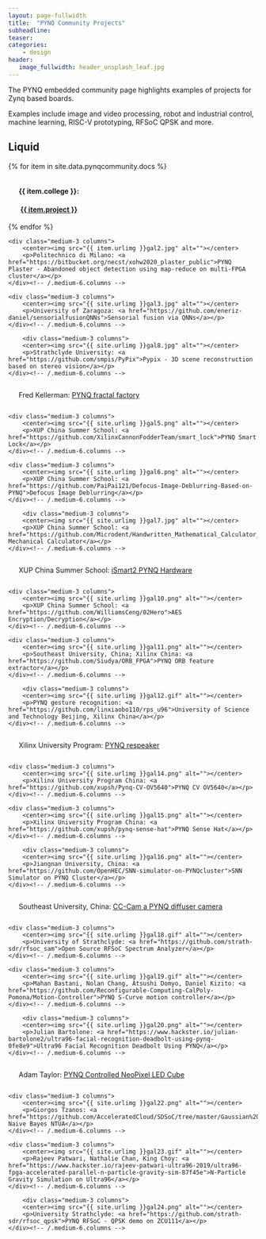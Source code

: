 ```yaml
---
layout: page-fullwidth
title:  "PYNQ Community Projects"
subheadline:
teaser: 
categories:
    - design
header:
   image_fullwidth: header_unsplash_leaf.jpg
---
```

The PYNQ embedded community page highlights examples of projects for Zynq based boards.

Examples include image and video processing, robot and industrial control, machine learning, RISC-V prototyping, RFSoC QPSK and more. 

<!--more-->
## Liquid 

<div class="row t60">

{% for item in site.data.pynqcommunity.docs %}
    <div class="medium-3 columns">
        <center><img src="{{ site.urlimg }}{{ item.img }}" alt=""></center>
        <center><p><h4>{{ item.college }}:<h4><a href="{{ item.url }}">{{ item.project }}</a></p></center>
    </div><!-- /.medium-6.columns -->
{% endfor %}
</div><!-- /.row -->







<div class="row t60">

    <div class="medium-3 columns">
        <center><img src="{{ item.urlimg }}gal2.jpg" alt=""></center>
        <p>Politechnico di Milano: <a href="https://bitbucket.org/necst/xohw2020_plaster_public">PYNQ Plaster - Abandoned object detection using map-reduce on multi-FPGA cluster</a></p>
    </div><!-- /.medium-6.columns -->

    <div class="medium-3 columns">
        <center><img src="{{ site.urlimg }}gal3.jpg" alt=""></center>
        <p>University of Zaragoza: <a href="https://github.com/eneriz-daniel/sensorialfusionQNNs">Sensorial fusion via QNNs</a></p>
    </div><!-- /.medium-6.columns -->

        <div class="medium-3 columns">
        <center><img src="{{ site.urlimg }}gal8.jpg" alt=""></center>
        <p>Strathclyde University: <a href="https://github.com/smpis/PyPix">Pypix - 3D scene reconstruction based on stereo vision</a></p>
    </div><!-- /.medium-6.columns -->
</div><!-- /.row -->


<div class="row t60">
    <div class="medium-3 columns">
        <center><img src="{{ site.urlimg }}gal4.gif" alt=""></center>
        <p>Fred Kellerman: <a href="https://github.com/FredKellerman/pynq-juliabrot">PYNQ fractal factory</a></p>
    </div><!-- /.medium-6.columns -->

    <div class="medium-3 columns">
        <center><img src="{{ site.urlimg }}gal5.png" alt=""></center>
        <p>XUP China Summer School: <a href="https://github.com/XilinxCannonFodderTeam/smart_lock">PYNQ Smart Lock</a></p>
    </div><!-- /.medium-6.columns -->

    <div class="medium-3 columns">
        <center><img src="{{ site.urlimg }}gal6.png" alt=""></center>
        <p>XUP China Summer School: <a href="https://github.com/PaiPai121/Defocus-Image-Deblurring-Based-on-PYNQ">Defocus Image Deblurring</a></p>
    </div><!-- /.medium-6.columns -->

        <div class="medium-3 columns">
        <center><img src="{{ site.urlimg }}gal7.jpg" alt=""></center>
        <p>XUP China Summer School: <a href="https://github.com/Microdent/Handwritten_Mathematical_Calculator_on_FPGA">Handwritten Mechanical Calculator</a></p>
    </div><!-- /.medium-6.columns -->
</div><!-- /.row -->

<div class="row t60">
    <div class="medium-3 columns">
        <center><img src="{{ site.urlimg }}gal9.png" alt=""></center>
        <p>XUP China Summer School: <a href="https://github.com/ZhangYuQAQ/Hardware-Acceleration-Circuit-Design-of-Object-Detection-Network-Based-on-FPGA">iSmart2 PYNQ Hardware </a></p>
    </div><!-- /.medium-6.columns -->

    <div class="medium-3 columns">
        <center><img src="{{ site.urlimg }}gal10.png" alt=""></center>
        <p>XUP China Summer School: <a href="https://github.com/WilliamsCeng/02Hero">AES Encryption/Decryption</a></p>
    </div><!-- /.medium-6.columns -->

    <div class="medium-3 columns">
        <center><img src="{{ site.urlimg }}gal11.png" alt=""></center>
        <p>Southeast University, China; Xilinx China: <a href="https://github.com/Siudya/ORB_FPGA">PYNQ ORB feature extractor</a></p>
    </div><!-- /.medium-6.columns -->

        <div class="medium-3 columns">
        <center><img src="{{ site.urlimg }}gal12.gif" alt=""></center>
        <p>PYNQ gesture recognition: <a href="https://github.com/linxiaobo110/rps_u96">University of Science and Technology Beijing, Xilinx China</a></p>
    </div><!-- /.medium-6.columns -->
</div><!-- /.row -->

<div class="row t60">
    <div class="medium-3 columns">
        <center><img src="{{ site.urlimg }}gal13.png" alt=""></center>
        <p>Xilinx University Program: <a href="https://github.com/xupsh/pynq-respeaker">PYNQ respeaker</a></p>
    </div><!-- /.medium-6.columns -->

    <div class="medium-3 columns">
        <center><img src="{{ site.urlimg }}gal14.png" alt=""></center>
        <p>Xilinx University Program China: <a href="https://github.com/xupsh/Pynq-CV-OV5640">PYNQ CV OV5640</a></p>
    </div><!-- /.medium-6.columns -->

    <div class="medium-3 columns">
        <center><img src="{{ site.urlimg }}gal15.png" alt=""></center>
        <p>Xilinx University Program China: <a href="https://github.com/xupsh/pynq-sense-hat">PYNQ Sense Hat</a></p>
    </div><!-- /.medium-6.columns -->

        <div class="medium-3 columns">
        <center><img src="{{ site.urlimg }}gal16.png" alt=""></center>
        <p>Jiangnan University, China: <a href="https://github.com/OpenHEC/SNN-simulator-on-PYNQcluster">SNN Simulator on PYNQ Cluster</a></p>
    </div><!-- /.medium-6.columns -->
</div><!-- /.row -->

<div class="row t60">
    <div class="medium-3 columns">
        <center><img src="{{ site.urlimg }}gal17.png" alt=""></center>
        <p>Southeast University, China: <a href="https://github.com/Springbone/CC-Cam">CC-Cam a PYNQ diffuser camera</a></p>
    </div><!-- /.medium-6.columns -->

    <div class="medium-3 columns">
        <center><img src="{{ site.urlimg }}gal18.gif" alt=""></center>
        <p>University of Strathclyde: <a href="https://github.com/strath-sdr/rfsoc_sam">Open Source RFSoC Spectrum Analyzer</a></p>
    </div><!-- /.medium-6.columns -->

    <div class="medium-3 columns">
        <center><img src="{{ site.urlimg }}gal19.gif" alt=""></center>
        <p>Mahan Bastani, Nolan Chang, Atsushi Domyo, Daniel Kizito: <a href="https://github.com/Reconfigurable-Computing-CalPoly-Pomona/Motion-Controller">PYNQ S-Curve motion controller</a></p>
    </div><!-- /.medium-6.columns -->

        <div class="medium-3 columns">
        <center><img src="{{ site.urlimg }}gal20.png" alt=""></center>
        <p>Julian Bartolone: <a href="https://www.hackster.io/julian-bartolone2/ultra96-facial-recognition-deadbolt-using-pynq-0fe8e9">Ultra96 Facial Recognition Deadbolt Using PYNQ</a></p>
    </div><!-- /.medium-6.columns -->
</div><!-- /.row -->

<div class="row t60">
    <div class="medium-3 columns">
        <center><img src="{{ site.urlimg }}gal21.gif" alt=""></center>
        <p>Adam Taylor: <a href="https://www.hackster.io/adam-taylor/pynq-controlled-neopixel-led-cube-92a1c1">PYNQ Controlled NeoPixel LED Cube</a></p>
    </div><!-- /.medium-6.columns -->

    <div class="medium-3 columns">
        <center><img src="{{ site.urlimg }}gal22.png" alt=""></center>
        <p>Giorgos Tzanos: <a href="https://github.com/AcceleratedCloud/SDSoC/tree/master/Gaussian%20NaiveBayes">Gaussian Naive Bayes NTUA</a></p>
    </div><!-- /.medium-6.columns -->

    <div class="medium-3 columns">
        <center><img src="{{ site.urlimg }}gal23.gif" alt=""></center>
        <p>Rajeev Patwari, Nathalie Chan, King Choy: <a href="https://www.hackster.io/rajeev-patwari-ultra96-2019/ultra96-fpga-accelerated-parallel-n-particle-gravity-sim-87f45e">N-Particle Gravity Simulation on Ultra96</a></p>
    </div><!-- /.medium-6.columns -->

        <div class="medium-3 columns">
        <center><img src="{{ site.urlimg }}gal24.png" alt=""></center>
        <p>University Strathclyde: <a href="https://github.com/strath-sdr/rfsoc_qpsk">PYNQ RFSoC - QPSK demo on ZCU111</a></p>
    </div><!-- /.medium-6.columns -->
</div><!-- /.row -->